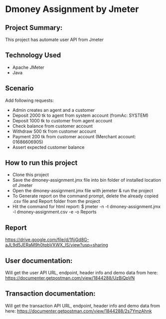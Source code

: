 # Dmoney Assignment by Jmeter

## Project Summary:
This project has automate user API from Jmeter 

## Technology Used
- Apache JMeter
- Java

## Scenario
Add following requests:
- Admin creates an agent and a customer
-	Deposit 2000 tk to agent from system account (fromAc: SYSTEM)
-	Deposit 1000 tk to customer from agent account
-	Check balance from customer account
-	Withdraw 500 tk from customer account
-	Payment 200 tk from customer account (Merchant account:	01686606905)
-	Assert expected customer balance


## How to run this project
-	Clone this project
-	Save the dmoney-assignment.jmx file into bin folder of installed location of Jmeter
-	Open the dmoney-assignment.jmx file with jemeter & run the project
-	To Generate report on the command prompt, delete the already copied .csv file and Report folder from the project
-	Hit the command for html report:
  $ jmeter -n -t dmoney-assignment.jmx -l dmoney-assignment.csv -e -o Reports


## Report

https://drive.google.com/file/d/1fjjGd8G-aJL9d5JERaM9h0tpbVXWX_IS/view?usp=sharing



## User documentation:
Will get the user API URL, endpoint, header info and demo data from here:
https://documenter.getpostman.com/view/1844288/UzBiQpVN

## Transaction documentation:
Will get the transaction API URL, endpoint, header info and demo data from here:
https://documenter.getpostman.com/view/1844288/2s7YmzAhnk



